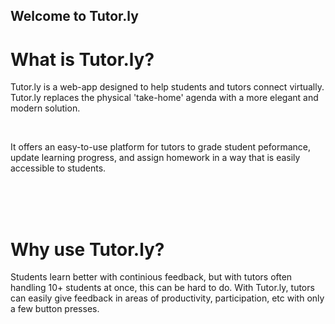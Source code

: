 ## Welcome to Tutor.ly ##

<h1> What is Tutor.ly? </h1>
<p> Tutor.ly is a web-app designed to help students and tutors connect virtually. Tutor.ly replaces the physical 'take-home' agenda with a more elegant and modern solution. </p>

<br> 

 <p> It offers an easy-to-use platform for tutors to grade student peformance, update learning progress, and assign homework in a way that is easily accessible to students. </p>
<br> <br> <br> 
 <h1> Why use Tutor.ly? </h1>
 <p> Students learn better with continious feedback, but with tutors often handling 10+ students at once, this can be hard to do. With Tutor.ly, tutors can easily give feedback in areas of productivity, participation, etc with only a few button presses. </p>




